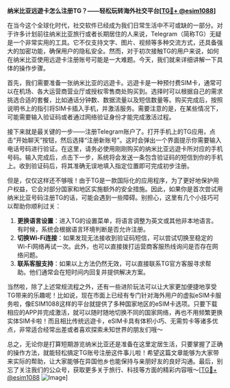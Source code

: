 **纳米比亚远遊卡怎么注册TG？——轻松玩转海外社交平台[[TG💪+ @esim1088](https://t.me/s/esim1088)]**

在当今这个全球化时代，社交软件已经成为我们日常生活中不可或缺的一部分。对于许多计划前往纳米比亚旅行或者长期居住的人来说，Telegram（简称TG）无疑是一个非常实用的工具。它不仅支持文字、图片、视频等多种交流方式，还具备强大的加密功能，确保用户的隐私安全。然而，对于初次接触TG的用户来说，如何在纳米比亚使用远遊卡注册账号可能是一大难题。今天，我们就来详细讲解一下具体的操作步骤。

首先，我们需要准备一张纳米比亚的远遊卡。远遊卡是一种预付费SIM卡，通常可以在机场、各大运营商营业厅或授权零售商处购买到。选择时可以根据自己的需求挑选合适的套餐，比如通话分钟数、数据流量以及短信数量等。购买完成后，按照说明书上的指引将SIM卡插入手机，并激活服务。需要注意的是，在某些情况下，可能需要输入验证码或者通过网络验证身份才能完成激活过程。

接下来就是最关键的一步——注册Telegram账户了。打开手机上的TG应用，点击“开始聊天”按钮，然后选择“注册新账号”。这时会弹出一个界面提示你需要输入电话号码进行验证。在这里，请务必使用刚刚购买的纳米比亚远遊卡所对应的手机号码。输入完成后，点击下一步，系统将会发送一条包含验证码的短信到你的手机上。收到验证码后，将其准确无误地填入指定位置即可完成初步注册。

但是，仅仅这样还不够哦！由于TG是一款国际化的应用程序，为了更好地保护用户权益，它会对部分国家和地区实施额外的安全措施。因此，如果你是首次尝试用纳米比亚号码注册TG的话，可能会遇到一些障碍。别担心，这里有几个小技巧可以帮助你顺利过关：

1. **更换语言设置**：进入TG的设置菜单，将语言调整为英文或其他非本地语言。有时候，系统会根据语言环境判断是否允许注册。
2. **切换Wi-Fi连接**：如果发现无法接收到验证码短信，可以尝试切换至稳定的Wi-Fi网络再试一次。此外，也可以直接拨打运营商客服热线询问是否存在网络问题。
3. **联系客服支持**：如果以上方法仍然无效，可以直接联系TG官方客服寻求帮助。他们通常会在短时间内回复并提供解决方案。

当然啦，除了上述常规流程之外，还有一些进阶玩法可以让大家更加便捷地享受TG带来的乐趣呢！比如说，现在市面上已经有专门针对海外用户的虚拟eSIM卡服务啦，像ESIM1088这样的平台就提供了多种国家地区的eSIM卡选项。只要下载相应的APP并完成激活，就可以随时随地切换不同的国家网络，再也不用频繁更换实体SIM卡啦！而且相比传统远遊卡，eSIM卡具有体积小巧、无需剪卡等诸多优点，非常适合经常出差或者喜欢探索未知世界的朋友们哦～

总之，无论你是打算短期游览纳米比亚还是准备在这里定居生活，只要掌握了正确的操作方法，就能轻松搞定TG账号注册这件事儿啦！希望这篇文章能够为大家带来实际的帮助，让大家能够在异国他乡也能保持与亲朋好友的良好沟通。最后，别忘了关注我们的公众号，获取更多关于旅行、科技等方面的精彩内容哦～[[TG💪+ @esim1088](https://t.me/s/esim1088) ![Image](https://i.postimg.cc/4NQfJmqS/Snipaste-2025-05-13-00-14-12.png)]